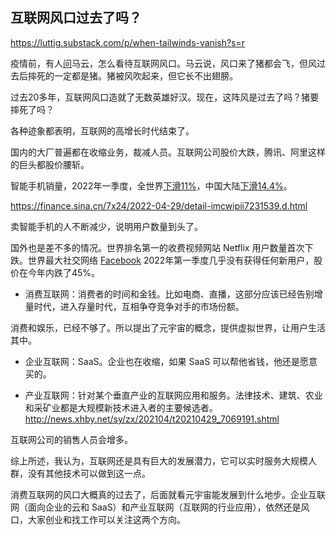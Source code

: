 ## 互联网风口过去了吗？

https://luttig.substack.com/p/when-tailwinds-vanish?s=r

疫情前，有人[问](https://news.iresearch.cn/content/201901/281567.shtml)马云，怎么看待互联网风口。马云说，风口来了猪都会飞，但风过去后摔死的一定都是猪。猪被风吹起来，但它长不出翅膀。

过去20多年，互联网风口造就了无数英雄好汉。现在，这阵风是过去了吗？猪要摔死了吗？

各种迹象都表明，互联网的高增长时代结束了。

国内的大厂普遍都在收缩业务，裁减人员。互联网公司股价大跌，腾讯、阿里这样的巨头都股价腰斩。

智能手机销量，2022年一季度，全世界[下滑11%](https://wallstreetcn.com/articles/3657510)，中国大陆[下滑14.4%](https://finance.sina.com.cn/stock/hkstock/hkstocknews/2022-04-25/doc-imcwiwst3914832.shtml)。

https://finance.sina.cn/7x24/2022-04-29/detail-imcwipii7231539.d.html

卖智能手机的人不断减少，说明用户数量到头了。

国外也是差不多的情况。世界排名第一的收费视频网站 Netflix 用户数量首次下跌。世界最大社交网络 [Facebook](https://www.stcn.com/stock/djjd/202202/t20220209_4137613.html) 2022年第一季度几乎没有获得任何新用户，股价在今年内跌了45%。

- 消费互联网：消费者的时间和金钱。比如电商、直播，这部分应该已经告别增量时代，进入存量时代，互相争夺竞争对手的市场份额。

消费和娱乐，已经不够了。所以提出了元宇宙的概念，提供虚拟世界，让用户生活其中。

- 企业互联网：SaaS。企业也在收缩，如果 SaaS 可以帮他省钱，他还是愿意买的。

- 产业互联网：针对某个垂直产业的互联网应用和服务。法律技术、建筑、农业和采矿业都是大规模新技术进入者的主要候选者。http://news.xhby.net/sy/zx/202104/t20210429_7069191.shtml

互联网公司的销售人员会增多。

综上所述，我认为，互联网还是具有巨大的发展潜力，它可以实时服务大规模人群，没有其他技术可以做到这一点。

消费互联网的风口大概真的过去了，后面就看元宇宙能发展到什么地步。企业互联网（面向企业的云和 SaaS）和产业互联网（互联网的行业应用），依然还是风口，大家创业和找工作可以关注这两个方向。